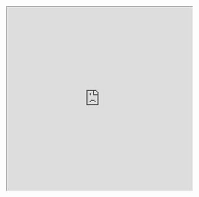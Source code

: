 <iframe width="100%" height="500px" src="https://drive.google.com/file/d/1Jjy9SeJX8lrAZu-BYT0_BbNiYuQSCqnU/preview"></iframe>
